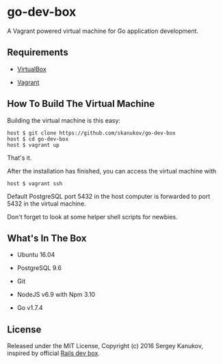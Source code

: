 # go-dev-box
A Vagrant powered virtual machine for Go application development.

## Requirements

* [VirtualBox](https://www.virtualbox.org)

* [Vagrant](http://vagrantup.com)

## How To Build The Virtual Machine

Building the virtual machine is this easy:

    host $ git clone https://github.com/skanukov/go-dev-box
    host $ cd go-dev-box
    host $ vagrant up

That's it.

After the installation has finished, you can access the virtual machine with

    host $ vagrant ssh

Default PostgreSQL port 5432 in the host computer is forwarded to port 5432 in the virtual machine.

Don't forget to look at some helper shell scripts for newbies.

## What's In The Box

* Ubuntu 16.04

* PostgreSQL 9.6

* Git

* NodeJS v6.9 with Npm 3.10

* Go v1.7.4

## License

Released under the MIT License, Copyright (c) 2016 Sergey Kanukov, inspired by official [Rails dev box](https://github.com/rails/rails-dev-box).
